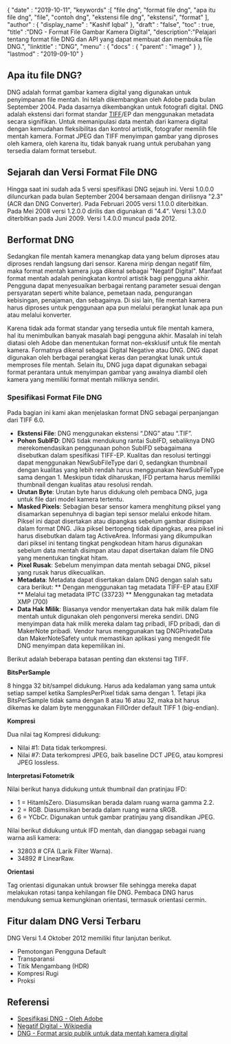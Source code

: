 {
  "date" : "2019-10-11",
  "keywords" :[ "file dng", "format file dng", "apa itu file dng", "file", "contoh dng", "ekstensi file dng", "ekstensi", "format" ],
  "author" : {
    "display_name" : "Kashif Iqbal"
},
  "draft" : "false",
  "toc" : true,
  "title" :"DNG - Format File Gambar Kamera Digital",
  "description":"Pelajari tentang format file DNG dan API yang dapat membuat dan membuka file DNG.",
  "linktitle" : "DNG",
  "menu" : {
    "docs" : {
      "parent" : "image"
}
},
  "lastmod" : "2019-09-10"
}

## Apa itu file DNG?

DNG adalah format gambar kamera digital yang digunakan untuk penyimpanan file mentah. Ini telah dikembangkan oleh Adobe pada bulan September 2004. Pada dasarnya dikembangkan untuk fotografi digital. DNG adalah ekstensi dari format standar [TIFF](/id/image/tiff/)/EP dan menggunakan metadata secara signifikan. Untuk memanipulasi data mentah dari kamera digital dengan kemudahan fleksibilitas dan kontrol artistik, fotografer memilih file mentah kamera. Format JPEG dan TIFF menyimpan gambar yang diproses oleh kamera, oleh karena itu, tidak banyak ruang untuk perubahan yang tersedia dalam format tersebut.

## Sejarah dan Versi Format File DNG

Hingga saat ini sudah ada 5 versi spesifikasi DNG sejauh ini. Versi 1.0.0.0 diluncurkan pada bulan September 2004 bersamaan dengan dirilisnya "2.3" (ACR dan DNG Converter). Pada Februari 2005 versi 1.1.0.0 diterbitkan. Pada Mei 2008 versi 1.2.0.0 dirilis dan digunakan di "4.4". Versi 1.3.0.0 diterbitkan pada Juni 2009. Versi 1.4.0.0 muncul pada 2012.

## Berformat DNG

Sedangkan file mentah kamera menangkap data yang belum diproses atau diproses rendah langsung dari sensor. Karena mirip dengan negatif film, maka format mentah kamera juga dikenal sebagai "Negatif Digital". Manfaat format mentah adalah peningkatan kontrol artistik bagi pengguna akhir. Pengguna dapat menyesuaikan berbagai rentang parameter sesuai dengan persyaratan seperti white balance, pemetaan nada, pengurangan kebisingan, penajaman, dan sebagainya. Di sisi lain, file mentah kamera harus diproses untuk penggunaan apa pun melalui perangkat lunak apa pun atau melalui konverter.

Karena tidak ada format standar yang tersedia untuk file mentah kamera, hal itu menimbulkan banyak masalah bagi pengguna akhir. Masalah ini telah diatasi oleh Adobe dan menentukan format non-eksklusif untuk file mentah kamera. Formatnya dikenal sebagai Digital Negative atau DNG. DNG dapat digunakan oleh berbagai perangkat keras dan perangkat lunak untuk memproses file mentah. Selain itu, DNG juga dapat digunakan sebagai format perantara untuk menyimpan gambar yang awalnya diambil oleh kamera yang memiliki format mentah miliknya sendiri.

### Spesifikasi Format File DNG

Pada bagian ini kami akan menjelaskan format DNG sebagai perpanjangan dari TIFF 6.0.

* **Ekstensi File**: DNG menggunakan ekstensi “.DNG” atau “.TIF”.
* **Pohon SubIFD**: DNG tidak mendukung rantai SubIFD, sebaliknya DNG merekomendasikan penggunaan pohon SubIFD sebagaimana disebutkan dalam spesifikasi TIFF-EP. Kualitas dan resolusi tertinggi dapat menggunakan NewSubFileType dari 0, sedangkan thumbnail dengan kualitas yang lebih rendah harus menggunakan NewSubFileType sama dengan 1. Meskipun tidak diharuskan, IFD pertama harus memiliki thumbnail dengan kualitas atau resolusi rendah.
* **Urutan Byte**: Urutan byte harus didukung oleh pembaca DNG, juga untuk file dari model kamera tertentu.
* **Masked Pixels**: Sebagian besar sensor kamera menghitung piksel yang disamarkan sepenuhnya di bagian tepi sensor melalui enkode hitam. Piksel ini dapat disertakan atau dipangkas sebelum gambar disimpan dalam format DNG. Jika piksel bertopeng tidak dipangkas, area piksel ini harus disebutkan dalam tag ActiveArea. Informasi yang dikumpulkan dari piksel ini tentang tingkat pengkodean hitam harus digunakan sebelum data mentah disimpan atau dapat disertakan dalam file DNG yang menentukan tingkat hitam.
* **Pixel Rusak**: Sebelum menyimpan data mentah sebagai DNG, piksel yang rusak harus dikecualikan.
* **Metadata**: Metadata dapat disertakan dalam DNG dengan salah satu cara berikut:
** Dengan menggunakan tag metadata TIFF-EP atau EXIF
** Melalui tag metadata IPTC (33723)
** Menggunakan tag metadata XMP (700)
* **Data Hak Milik**: Biasanya vendor menyertakan data hak milik dalam file mentah untuk digunakan oleh pengonversi mereka sendiri. DNG menyimpan data hak milik mereka dalam tag pribadi, IFD pribadi, dan di MakerNote pribadi. Vendor harus menggunakan tag DNGPrivateData dan MakerNoteSafety untuk memastikan aplikasi yang mengedit file DNG menyimpan data kepemilikan ini.

Berikut adalah beberapa batasan penting dan ekstensi tag TIFF.

**BitsPerSample**

8 hingga 32 bit/sampel didukung. Harus ada kedalaman yang sama untuk setiap sampel ketika SamplesPerPixel tidak sama dengan 1. Tetapi jika BitsPerSample tidak sama dengan 8 atau 16 atau 32, maka bit harus dikemas ke dalam byte menggunakan FillOrder default TIFF 1 (big-endian).

**Kompresi**

Dua nilai tag Kompresi didukung:

* Nilai #1: Data tidak terkompresi.
* Nilai #7: Data terkompresi JPEG, baik baseline DCT JPEG, atau kompresi JPEG lossless.

**Interpretasi Fotometrik**

Nilai berikut hanya didukung untuk thumbnail dan pratinjau IFD:

* 1 = HitamIsZero. Diasumsikan berada dalam ruang warna gamma 2.2.
* 2 = RGB. Diasumsikan berada dalam ruang warna sRGB.
* 6 = YCbCr. Digunakan untuk gambar pratinjau yang disandikan JPEG.

Nilai berikut didukung untuk IFD mentah, dan dianggap sebagai ruang warna asli kamera:

* 32803 # CFA (Larik Filter Warna).
* 34892 # LinearRaw.

**Orientasi**

Tag orientasi digunakan untuk browser file sehingga mereka dapat melakukan rotasi tanpa kehilangan file DNG. Pembaca DNG harus mendukung semua kemungkinan orientasi, termasuk orientasi cermin.

## Fitur dalam DNG Versi Terbaru

DNG Versi 1.4 Oktober 2012 memiliki fitur lanjutan berikut.

* Pemotongan Pengguna Default
* Transparansi
* Titik Mengambang (HDR)
* Kompresi Rugi
* Proksi

## Referensi ##

* [Spesifikasi DNG - Oleh Adobe](https://web.archive.org/web/20170829200857/http://wwwimages.adobe.com/content/dam/Adobe/en/products/photoshop/pdfs/dng_spec_1.4.0.0.pdf)
* [Negatif Digital - Wikipedia](https://en.wikipedia.org/wiki/Digital_Negative)
* [DNG - Format arsip publik untuk data mentah kamera digital](https://helpx.adobe.com/photoshop/digital-negative.html)

